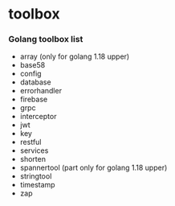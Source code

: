 # toolbox

### Golang toolbox list

- array (only for golang 1.18 upper)
- base58
- config
- database
- errorhandler
- firebase
- grpc
- interceptor
- jwt
- key
- restful
- services
- shorten
- spannertool (part only for golang 1.18 upper)
- stringtool
- timestamp
- zap
